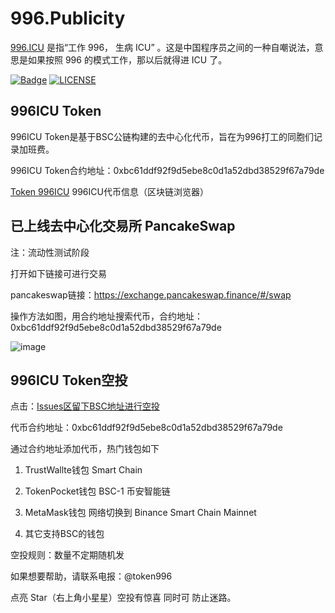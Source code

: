 # 996.Publicity

[996.ICU](https://github.com/996icu/996.ICU) 是指“工作 996， 生病 ICU” 。这是中国程序员之间的一种自嘲说法，意思是如果按照 996 的模式工作，那以后就得进 ICU 了。

[![Badge](https://img.shields.io/badge/link-996.icu-%23FF4D5B.svg?style=flat-square)](https://996.icu/#/zh_CN)
[![LICENSE](https://img.shields.io/badge/license-Anti%20996-blue.svg?style=flat-square)](https://github.com/996icu/996.ICU/blob/master/LICENSE)

## 996ICU Token
996ICU Token是基于BSC公链构建的去中心化代币，旨在为996打工的同胞们记录加班费。

996ICU Token合约地址：0xbc61ddf92f9d5ebe8c0d1a52dbd38529f67a79de

[Token 996ICU](https://bscscan.com/token/0xbc61ddf92f9d5ebe8c0d1a52dbd38529f67a79de) 996ICU代币信息（区块链浏览器）

## 已上线去中心化交易所 PancakeSwap

注：流动性测试阶段

打开如下链接可进行交易

pancakeswap链接：https://exchange.pancakeswap.finance/#/swap

操作方法如图，用合约地址搜索代币，合约地址：0xbc61ddf92f9d5ebe8c0d1a52dbd38529f67a79de

![image](https://user-images.githubusercontent.com/17825339/118229327-65d25080-b4be-11eb-81f2-c193be529a72.png)

## 996ICU Token空投

点击：[Issues区留下BSC地址进行空投](https://github.com/githubmll/996.Publicity/issues/10) 

代币合约地址：0xbc61ddf92f9d5ebe8c0d1a52dbd38529f67a79de

通过合约地址添加代币，热门钱包如下

1. TrustWallte钱包 Smart Chain

2. TokenPocket钱包 BSC-1 币安智能链

3. MetaMask钱包 网络切换到 Binance Smart Chain Mainnet

4. 其它支持BSC的钱包

空投规则：数量不定期随机发

如果想要帮助，请联系电报：@token996

点亮 Star（右上角小星星）空投有惊喜 同时可 防止迷路。
